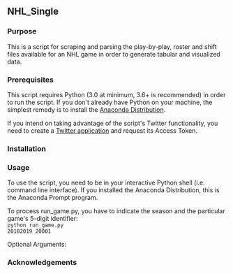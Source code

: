 ## NHL_Single

### Purpose
This is a script for scraping and parsing the play-by-play, roster and shift files available for an NHL game in order to generate tabular and visualized data.

### Prerequisites
This script requires Python (3.0 at minimum, 3.6+ is recommended) in order to run the script. If you don't already have Python on your machine, the simplest remedy is to install the <a href="https://www.anaconda.com/distribution/">Anaconda Distribution</a>. 

If you intend on taking advantage of the script's Twitter functionality, you need to create a <a href="https://apps.twitter.com/app/new">Twitter application</a> and request its Access Token.

### Installation

### Usage
To use the script, you need to be in your interactive Python shell (i.e. command line interface). If you installed the Anaconda Distribution, this is the Anaconda Prompt program. 

To process run_game.py, you have to indicate the season and the particular game's 5-digit identifier:<br>
<code>python run_game.py 20182019 20001</code>

Optional Arguments:


### Acknowledgements
